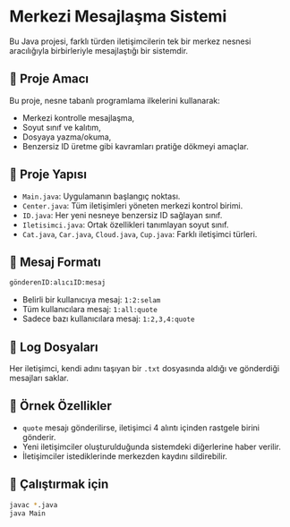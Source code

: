 #  Merkezi Mesajlaşma Sistemi

Bu Java projesi, farklı türden iletişimcilerin tek bir merkez nesnesi aracılığıyla birbirleriyle mesajlaştığı bir sistemdir.

## 📌 Proje Amacı

Bu proje, nesne tabanlı programlama ilkelerini kullanarak:
- Merkezi kontrolle mesajlaşma,
- Soyut sınıf ve kalıtım,
- Dosyaya yazma/okuma,
- Benzersiz ID üretme gibi kavramları pratiğe dökmeyi amaçlar.

## 🧱 Proje Yapısı

- `Main.java`: Uygulamanın başlangıç noktası.
- `Center.java`: Tüm iletişimleri yöneten merkezi kontrol birimi.
- `ID.java`: Her yeni nesneye benzersiz ID sağlayan sınıf.
- `Iletisimci.java`: Ortak özellikleri tanımlayan soyut sınıf.
- `Cat.java`, `Car.java`, `Cloud.java`, `Cup.java`: Farklı iletişimci türleri.

## 💬 Mesaj Formatı

```bash
gönderenID:alıcıID:mesaj
```
- Belirli bir kullanıcıya mesaj: `1:2:selam`
- Tüm kullanıcılara mesaj: `1:all:quote`
- Sadece bazı kullanıcılara mesaj: `1:2,3,4:quote`

## 📁 Log Dosyaları

Her iletişimci, kendi adını taşıyan bir `.txt` dosyasında aldığı ve gönderdiği mesajları saklar.

## 📌 Örnek Özellikler

- `quote` mesajı gönderilirse, iletişimci 4 alıntı içinden rastgele birini gönderir.
- Yeni iletişimciler oluşturulduğunda sistemdeki diğerlerine haber verilir.
- İletişimciler istediklerinde merkezden kaydını sildirebilir.

## 🧪 Çalıştırmak için

```bash
javac *.java
java Main
```

